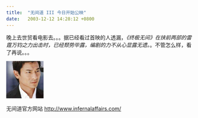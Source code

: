 ```yaml
---
title:  "无间道 III 今日开始公映"
date:   2003-12-12 14:28:12 +0800
---
```


晚上去世贸看电影去。。。据已经看过首映的人透漏，_《终极无间》在挟前两部的雷霆万钧之力出击时，已经颓势毕露，编剧的力不从心显露无遗。_。不管怎么样，看了再说。。。  

![](/images/2011/movie/wjdldh.jpg)  

无间道官方网站 http://www.infernalaffairs.com/   

